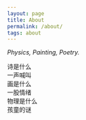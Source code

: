 ```yaml
---
layout: page
title: About
permalink: /about/
tags: about
---
```


*Physics, Painting, Poetry.*  


诗是什么  
一声喊叫  
画是什么  
一股情绪  
物理是什么  
孩童的谜  

